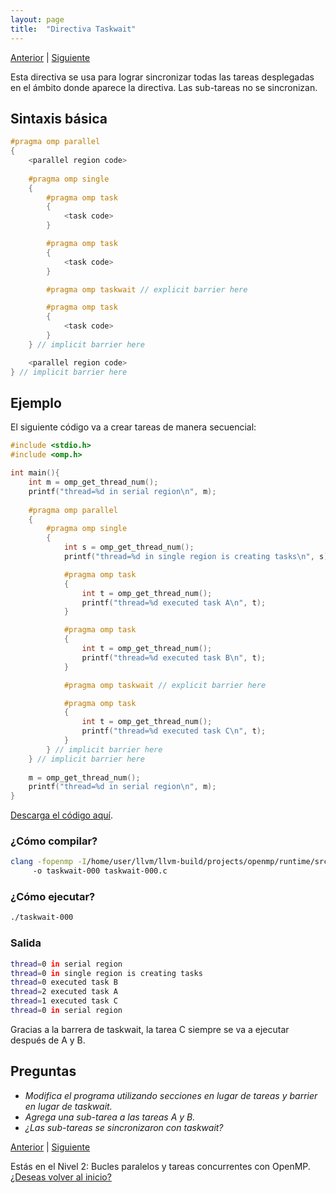 ```yaml
---
layout: page
title:  "Directiva Taskwait"
---
```

[Anterior](task-000.html) | [Siguiente](taskgroup-000.html)

Esta directiva se usa para lograr sincronizar todas las tareas desplegadas en el ámbito donde aparece la directiva.
Las sub-tareas no se sincronizan. 

## Sintaxis básica
```c
#pragma omp parallel
{
    <parallel region code>
    
    #pragma omp single
    {
        #pragma omp task
        {
            <task code>
        }

        #pragma omp task
        {
            <task code>
        }

        #pragma omp taskwait // explicit barrier here

        #pragma omp task
        {
            <task code>
        }
    } // implicit barrier here

    <parallel region code>
} // implicit barrier here
```
## Ejemplo
El siguiente código va a crear tareas de manera secuencial:
```c
#include <stdio.h>
#include <omp.h>

int main(){
    int m = omp_get_thread_num();
    printf("thread=%d in serial region\n", m);
    
    #pragma omp parallel 
    {
        #pragma omp single
        {
            int s = omp_get_thread_num();
            printf("thread=%d in single region is creating tasks\n", s);

            #pragma omp task
            {
                int t = omp_get_thread_num();
                printf("thread=%d executed task A\n", t);
            }

            #pragma omp task
            {
                int t = omp_get_thread_num();
                printf("thread=%d executed task B\n", t);
            }

            #pragma omp taskwait // explicit barrier here

            #pragma omp task
            {
                int t = omp_get_thread_num();
                printf("thread=%d executed task C\n", t);
            }
        } // implicit barrier here
    } // implicit barrier here
    
    m = omp_get_thread_num();
    printf("thread=%d in serial region\n", m);
}
```
[Descarga el código aquí](../codigo/taskwait-000.c).

### ¿Cómo compilar?
```bash
clang -fopenmp -I/home/user/llvm/llvm-build/projects/openmp/runtime/src/ 
     -o taskwait-000 taskwait-000.c
```
### ¿Cómo ejecutar?
```bash
./taskwait-000
```
### Salida
```bash
thread=0 in serial region
thread=0 in single region is creating tasks
thread=0 executed task B
thread=2 executed task A
thread=1 executed task C
thread=0 in serial region
```
Gracias a la barrera de taskwait, la tarea C siempre se va a ejecutar después de A y B.

## Preguntas

* _Modifica el programa utilizando secciones en lugar de tareas y barrier en lugar de taskwait._
* _Agrega una sub-tarea a las tareas A y B._
* _¿Las sub-tareas se sincronizaron con taskwait?_

[Anterior](task-000.html) | [Siguiente](taskgroup-000.html)

<div class=coursetitle>Estás en el Nivel 2: Bucles paralelos y tareas concurrentes con OpenMP. <a href="main.html">¿Deseas volver al inicio?</a> </div>
